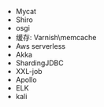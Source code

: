 * Mycat
* Shiro
* osgi
* 缓存: Varnish\memcache
* Aws serverless
* Akka
* ShardingJDBC
* XXL-job
* Apollo
* ELK
* kali